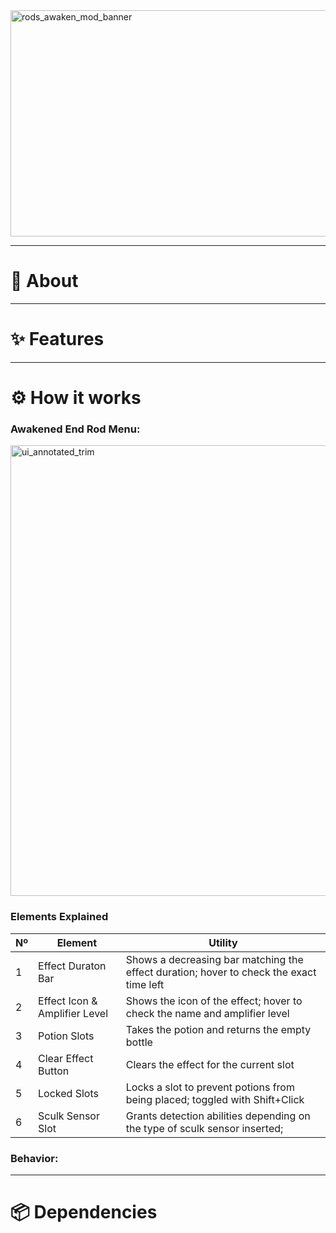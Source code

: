 <img width="2048" height="362" alt="rods_awaken_mod_banner" src="https://github.com/user-attachments/assets/5a045c5f-00c4-4e5c-a65c-efc7e9e3d055" />

---

# 📖 About
<!-- Breve descripción del mod en 2-3 frases.
Explica qué añade (Awakened End Rod), por qué es especial y qué objetivo tiene.
Ejemplo: "Un bloque místico para almacenar y gestionar efectos de pociones" -->

---

# ✨ Features
<!-- Lista de características principales en viñetas.
Cada bullet puede ser corto (resumido) pero claro.
Ejemplo:
- Bloque con slots especiales para vapes imbuidos
- Slot único para Sculk Sensor
- Interfaz personalizada con tooltips dinámicos
- Sistema de bloqueo/desbloqueo de slots con animaciones y sonidos -->

---

# ⚙️ How it works

### Awakened End Rod Menu:
<img width="1859" height="721" alt="ui_annotated_trim" src="https://github.com/user-attachments/assets/9fb236ff-8196-4604-8128-aad20c4f142f" />  

### Elements Explained
| Nº | Element | Utility |
|----|----------|---------|
| 1  | Effect Duraton Bar | Shows a decreasing bar matching the effect duration; hover to check the exact time left |
| 2  | Effect Icon & Amplifier Level | Shows the icon of the effect; hover to check the name and amplifier level |
| 3  | Potion Slots | Takes the potion and returns the empty bottle |
| 4  | Clear Effect Button | Clears the effect for the current slot |
| 5  | Locked Slots | Locks a slot to prevent potions from being placed; toggled with Shift+Click |
| 6  | Sculk Sensor Slot | Grants detection abilities depending on the type of sculk sensor inserted; |

### Behavior:

<!-- gif de poner 2 pociones, apagarlo y encenderlo -->

---

# 📦 Dependencies
<!-- Aquí van las dependencias necesarias, versión de Minecraft, Forge/NeoForge, etc. -->


